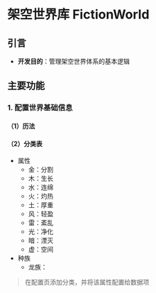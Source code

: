 ﻿# 架空世界库 FictionWorld

## 引言

- **开发目的**：管理架空世界体系的基本逻辑

## 主要功能

### 1. 配置世界基础信息

#### （1）历法

#### （2）分类表

- 属性
  - 金：分割
  - 木：生长
  - 水：连绵
  - 火：灼热
  - 土：厚重
  - 风：轻盈
  - 雷：紊乱
  - 光：净化
  - 暗：湮灭
  - 虚：空间
- 种族
  - 龙族：

> 在配置页添加分类，并将该属性配置给数据项
